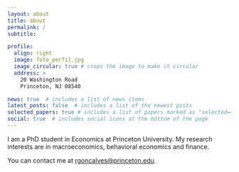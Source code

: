 ```yaml
---
layout: about
title: about
permalink: /
subtitle: 

profile:
  align: right
  image: foto_perfil.jpg
  image_circular: true # crops the image to make it circular
  address: >
    20 Washington Road
    Princeton, NJ 08540

news: true  # includes a list of news items
latest_posts: false  # includes a list of the newest posts
selected_papers: true # includes a list of papers marked as "selected={true}"
social: true  # includes social icons at the bottom of the page
---
```


I am a PhD student in Economics at Princeton University. My research interests are in macroeconomics, behavioral economics and finance. 

You can contact me at rgoncalves@princeton.edu.




